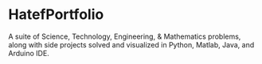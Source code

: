 # HatefPortfolio
A suite of Science, Technology, Engineering, &amp; Mathematics problems, along with side projects solved and visualized in Python, Matlab,  Java, and Arduino IDE.
